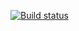 [![Build status](https://ci.appveyor.com/api/projects/status/56g31abm0hcmrc6a?svg=true)](https://ci.appveyor.com/project/Viktorinaaa/web)